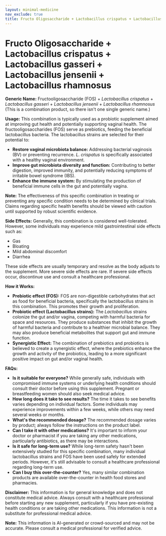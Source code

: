 ```yaml
---
layout: minimal-medicine
nav_exclude: true
title: Fructo Oligosaccharide + Lactobacillus crispatus + Lactobacillus gasseri + Lactobacillus jensenii + Lactobacillus rhamnosus
---
```


# Fructo Oligosaccharide + Lactobacillus crispatus + Lactobacillus gasseri + Lactobacillus jensenii + Lactobacillus rhamnosus

**Generic Name:**  Fructooligosaccharide (FOS) + *Lactobacillus crispatus* + *Lactobacillus gasseri* + *Lactobacillus jensenii* + *Lactobacillus rhamnosus*  (This is a combination product, so there isn't one single generic name.)

**Usage:** This combination is typically used as a probiotic supplement aimed at improving gut health and potentially supporting vaginal health.  The fructooligosaccharides (FOS) serve as prebiotics, feeding the beneficial lactobacillus bacteria. The lactobacillus strains are selected for their potential to:

* **Restore vaginal microbiota balance:**  Addressing bacterial vaginosis (BV) or preventing recurrence.  *L. crispatus* is specifically associated with a healthy vaginal environment.
* **Improve gut microbiota diversity and function:** Contributing to better digestion, improved immunity, and potentially reducing symptoms of irritable bowel syndrome (IBS).
* **Enhance the immune system:** By stimulating the production of beneficial immune cells in the gut and potentially vagina.

**Note:**  The effectiveness of this specific combination in treating or preventing any specific condition needs to be determined by clinical trials.  Claims regarding specific health benefits should be viewed with caution until supported by robust scientific evidence.

**Side Effects:**  Generally, this combination is considered well-tolerated. However, some individuals may experience mild gastrointestinal side effects such as:

* Gas
* Bloating
* Mild abdominal discomfort
* Diarrhea

These side effects are usually temporary and resolve as the body adjusts to the supplement.  More severe side effects are rare.  If severe side effects occur, discontinue use and consult a healthcare professional.

**How it Works:**

* **Prebiotic effect (FOS):** FOS are non-digestible carbohydrates that act as food for beneficial bacteria, specifically the lactobacillus strains in this combination. This promotes their growth and proliferation.
* **Probiotic effect (Lactobacillus strains):** The *Lactobacillus* strains colonize the gut and/or vagina, competing with harmful bacteria for space and resources.  They produce substances that inhibit the growth of harmful bacteria and contribute to a healthier microbial balance.  They may also produce beneficial metabolites that support gut and immune function.
* **Synergistic Effect:** The combination of prebiotics and probiotics is believed to create a synergistic effect, where the prebiotics enhance the growth and activity of the probiotics, leading to a more significant positive impact on gut and/or vaginal health.


**FAQs:**

* **Is it suitable for everyone?**  While generally safe, individuals with compromised immune systems or underlying health conditions should consult their doctor before using this supplement. Pregnant or breastfeeding women should also seek medical advice.
* **How long does it take to see results?** The time it takes to see benefits varies depending on individual factors.  Some individuals may experience improvements within a few weeks, while others may need several weeks or months.
* **What's the recommended dosage?** The recommended dosage varies by product; always follow the instructions on the product label.
* **Can I take it with other medications?**  It's important to inform your doctor or pharmacist if you are taking any other medications, particularly antibiotics, as there may be interactions.
* **Is it safe for long-term use?** While long-term safety hasn't been extensively studied for this specific combination, many individual lactobacillus strains and FOS have been used safely for extended periods. However, it's still advisable to consult a healthcare professional regarding long-term use.
* **Can I buy this over-the-counter?** Yes, many similar combination products are available over-the-counter in health food stores and pharmacies.


**Disclaimer:** This information is for general knowledge and does not constitute medical advice.  Always consult with a healthcare professional before starting any new supplement, particularly if you have pre-existing health conditions or are taking other medications.  This information is not a substitute for professional medical advice.


**Note:** This information is AI-generated or crowd-sourced and may not be accurate. Please consult a medical professional for verified advice.